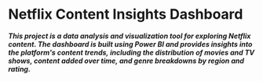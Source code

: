 # Netflix Content Insights Dashboard
***This project is a data analysis and visualization tool for exploring Netflix content. The dashboard is built using Power BI and provides insights into the platform's content trends, including the distribution of movies and TV shows, content added over time, and genre breakdowns by region and rating.***
